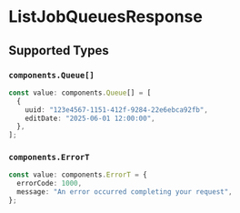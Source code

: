 # ListJobQueuesResponse


## Supported Types

### `components.Queue[]`

```typescript
const value: components.Queue[] = [
  {
    uuid: "123e4567-1151-412f-9284-22e6ebca92fb",
    editDate: "2025-06-01 12:00:00",
  },
];
```

### `components.ErrorT`

```typescript
const value: components.ErrorT = {
  errorCode: 1000,
  message: "An error occurred completing your request",
};
```

